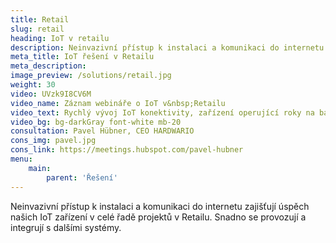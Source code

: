 ```yaml
---
title: Retail
slug: retail
heading: IoT v retailu
description: Neinvazivní přístup k instalaci a komunikaci do internetu zajišťují úspěch našich IoT zařízení v celé řadě projektů v Retailu.
meta_title: IoT řešení v Retailu
meta_description:
image_preview: /solutions/retail.jpg
weight: 30
video: UVzk9I8CV6M
video_name: Záznam webináře o IoT v&nbsp;Retailu
video_text: Rychlý vývoj IoT konektivity, zařízení operující roky na baterie, neinvazivní přístup a dostupná cena umožňují v dnešní době rychlou digitalizaci mnoha odvětví. Jedním z nejperspektinějších oborů využití IoT je bezesporu retail.
video_bg: bg-darkGray font-white mb-20
consultation: Pavel Hübner, CEO HARDWARIO
cons_img: pavel.jpg
cons_link: https://meetings.hubspot.com/pavel-hubner
menu:
    main:
        parent: 'Řešení'
---
```


Neinvazivní přístup k instalaci a komunikaci do internetu zajišťují úspěch našich IoT zařízení v celé řadě projektů v Retailu. Snadno se provozují a integrují s dalšími systémy.
